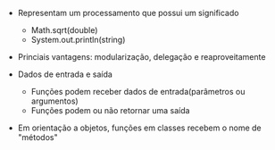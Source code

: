 
* Representam um processamento que possui um significado
	* Math.sqrt(double)
	* System.out.println(string)

* Princiais vantagens: modularização, delegação e reaproveitamente

* Dados de entrada e saída
	* Funções podem receber dados de entrada(parâmetros ou argumentos)
	* Funções podem ou não retornar uma saída

* Em orientação a objetos, funções em classes recebem o nome de "métodos"


